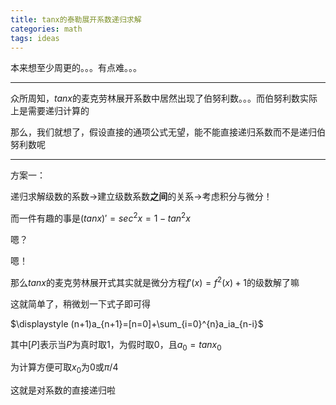 ```yaml
---
title: tanx的泰勒展开系数递归求解
categories: math
tags: ideas
---
```


本来想至少周更的。。。有点难。。。

---

众所周知，$tanx$的麦克劳林展开系数中居然出现了伯努利数。。。而伯努利数实际上是需要递归计算的

那么，我们就想了，假设直接的通项公式无望，能不能直接递归系数而不是递归伯努利数呢

---

方案一：

递归求解级数的系数->建立级数系数**之间**的关系->考虑积分与微分！

而一件有趣的事是$(tanx)'=sec^2x=1-tan^2x$

嗯？

嗯！

那么$tanx$的麦克劳林展开式其实就是微分方程$f'(x)=f^2(x)+1$的级数解了嘛

这就简单了，稍微划一下式子即可得

$\displaystyle (n+1)a_{n+1}=[n=0]+\sum_{i=0}^{n}a_ia_{n-i}$

其中$[P]$表示当$P$为真时取1，为假时取0，且$a_0=tanx_0$

为计算方便可取$x_0$为0或$\pi/4$

这就是对系数的直接递归啦

